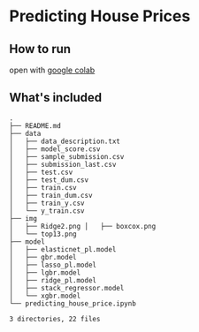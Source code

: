 # Predicting House Prices


 

## How to run

open with [google colab ](https://colab.research.google.com/notebooks/)



## What's included


```text
.
├── README.md
├── data
│   ├── data_description.txt
│   ├── model_score.csv
│   ├── sample_submission.csv
│   ├── submission_last.csv
│   ├── test.csv
│   ├── test_dum.csv
│   ├── train.csv
│   ├── train_dum.csv
│   ├── train_y.csv
│   └── y_train.csv
├── img
│   ├── Ridge2.png │   ├── boxcox.png
│   └── top13.png
├── model
│   ├── elasticnet_pl.model
│   ├── gbr.model
│   ├── lasso_pl.model
│   ├── lgbr.model
│   ├── ridge_pl.model
│   ├── stack_regressor.model
│   └── xgbr.model
└── predicting_house_price.ipynb

3 directories, 22 files
```
